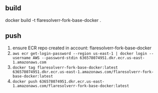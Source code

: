 ## build

docker build -t flaresolverr-fork-base-docker .

## push
1. ensure ECR repo created in account: flaresolverr-fork-base-docker
1. `aws ecr get-login-password --region us-east-1 | docker login --username AWS --password-stdin 636578074951.dkr.ecr.us-east-1.amazonaws.com`
1. `docker tag flaresolverr-fork-base-docker:latest 636578074951.dkr.ecr.us-east-1.amazonaws.com/flaresolverr-fork-base-docker:latest`
1. `docker push 636578074951.dkr.ecr.us-east-1.amazonaws.com/flaresolverr-fork-base-docker:latest`